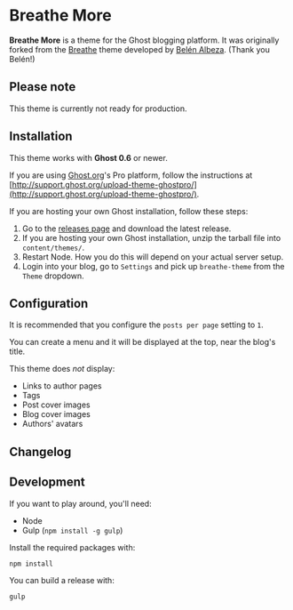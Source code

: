 # Breathe More

**Breathe More** is a theme for the Ghost blogging platform. 
It was originally forked from the [Breathe](https://github.com/belen-albeza/breathe-theme) theme developed by [Belén Albeza](http://www.belenalbeza.com/). (Thank you Belén!)

## Please note

This theme is currently not ready for production.


## Installation

This theme works with **Ghost 0.6** or newer.

If you are using [Ghost.org](http://ghost.org)'s Pro platform, follow the instructions at [http://support.ghost.org/upload-theme-ghostpro/](http://support.ghost.org/upload-theme-ghostpro/).

If you are hosting your own Ghost installation, follow these steps:

1. Go to the [releases page](https://github.com/belen-albeza/breathe-theme/releases) and download the latest release.
2. If you are hosting your own Ghost installation, unzip the tarball file into `content/themes/`.
3. Restart Node. How you do this will depend on your actual server setup.
4. Login into your blog, go to `Settings` and pick up `breathe-theme` from the `Theme` dropdown.

## Configuration

It is recommended that you configure the `posts per page` setting to `1`.

You can create a menu and it will be displayed at the top, near the blog's title.

This theme does _not_ display:

- Links to author pages
- Tags
- Post cover images
- Blog cover images
- Authors' avatars

## Changelog


## Development

If you want to play around, you'll need:

- Node
- Gulp (`npm install -g gulp`)

Install the required packages with:

```
npm install
```

You can build a release with:

```
gulp
```
